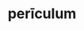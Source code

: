 ---
title: perīculum
meaning: danger
ch: fourteen
pos: noun
stem: perīcul
genend: ī
abbgender: n.
abbgender2: neut.
gender: neuter
declension: second
f2: yes
f: yes
---